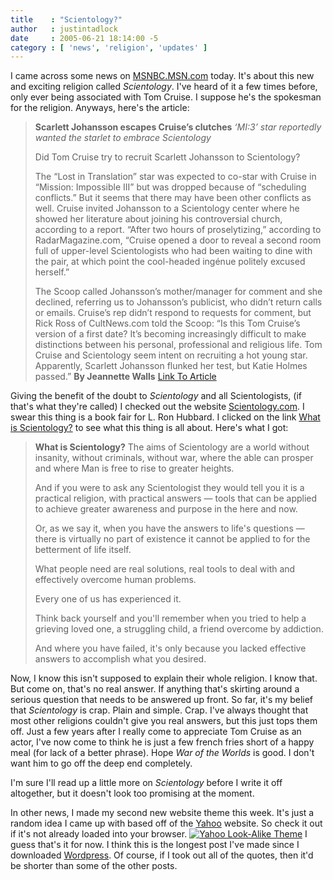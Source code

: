 ```yaml
---
title    : "Scientology?"
author   : justintadlock
date     : 2005-06-21 18:14:00 -5
category : [ 'news', 'religion', 'updates' ]
---
```


I came across some news on <a href="http://www.msnbc.msn.com" rel="external"> MSNBC.MSN.com</a> today.  It's about this new and exciting religion called <i> Scientology</i>.  I've heard of it a few times before, only ever being associated with Tom Cruise.  I suppose he's the spokesman for the religion.  Anyways, here's the article:

<blockquote class="quote">
<b>Scarlett Johansson escapes Cruise’s clutches</b>
<i>‘MI:3’ star reportedly wanted the starlet to embrace Scientology</i>

Did Tom Cruise try to recruit Scarlett Johansson to Scientology?

The “Lost in Translation” star was expected to co-star with Cruise in “Mission: Impossible III” but was dropped because of “scheduling conflicts.” But it seems that there may have been other conflicts as well. Cruise invited Johansson to a Scientology center where he showed her literature about joining his controversial church, according to a report. “After two hours of proselytizing,” according to RadarMagazine.com, “Cruise opened a door to reveal a second room full of upper-level Scientologists who had been waiting to dine with the pair, at which point the cool-headed ingénue politely excused herself.”

The Scoop called Johansson’s mother/manager for comment and she declined, referring us to Johansson’s publicist, who didn’t return calls or emails. Cruise’s rep didn’t respond to requests for comment, but Rick Ross of CultNews.com told the Scoop: “Is this Tom Cruise’s version of a first date? It’s becoming increasingly difficult to make distinctions between his personal, professional and religious life. Tom Cruise and Scientology seem intent on recruiting a hot young star. Apparently, Scarlett Johansson flunked her test, but Katie Holmes passed.”
<b>By Jeannette Walls</b>
<a href="http://www.msnbc.msn.com/id/8133757/" rel="external">Link To Article</a>
</blockquote>
Giving the benefit of the doubt to <i> Scientology</i> and all Scientologists, (if that's what they're called) I checked out the website <a href="http://www.scientology.org" rel="external">  Scientology.com</a>.  I swear this thing is a book fair for L. Ron Hubbard.  I clicked on the link <a href="http://www.scientology.org/en_US/religion/index.html" rel="external"> What is Scientology?</a> to see what this thing is all about.  Here's what I got:
<blockquote class="quote">
<b>What is Scientology?</b>
The aims of Scientology are a world without insanity, without criminals, without war, where the able can prosper and where Man is free to rise to greater heights.

And if you were to ask any Scientologist they would tell you it is a practical religion, with practical answers — tools that can be applied to achieve greater awareness and purpose in the here and now.

Or, as we say it, when you have the answers to life's questions — there is virtually no part of existence it cannot be applied to for the betterment of life itself.

What people need are real solutions, real tools to deal with and effectively overcome human problems.

Every one of us has experienced it.

Think back yourself and you'll remember when you tried to help a grieving loved one, a struggling child, a friend overcome by addiction.

And where you have failed, it's only because you lacked effective answers to accomplish what you desired.
</blockquote>

Now, I know this isn't supposed to explain their whole religion.  I know that. But come on, that's no real answer.  If anything that's skirting around a serious question that needs to be answered up front.  So far, it's my belief that <i> Scientology</i> is crap.  Plain and simple. Crap. I've always thought that most other religions couldn't give you real answers, but this just tops them off.
Just a few years after I really come to appreciate Tom Cruise as an actor, I've now come to think he is just a few french fries short of a happy meal (for lack of a better phrase).  Hope <i> War of the Worlds</i> is good.  I don't want him to go off the deep end completely.

I'm sure I'll read up a little more on <i> Scientology</i> before I write it off altogether, but it doesn't look too promising at the moment.

In other news, I made my second new website theme this week.  It's just a random idea I came up with based off of the <a href="http://www.yahoo.com" rel="external"> Yahoo</a> website.  So check it out if it's not already loaded into your browser.
<a href="/skins/style.php?set=15"><img src="/wp-content/uploads/2007/02/YahooSkin00.jpg" alt="Yahoo Look-Alike Theme" /></a>
I guess that's it for now.  I think this is the longest post I've made since I downloaded <a href="http://www.wordpress.org" rel="external"> Wordpress</a>.  Of course, if I took out all of the quotes, then it'd be shorter than some of the other posts.

